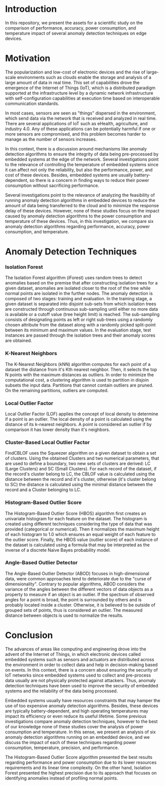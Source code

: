 # Introduction

In this repository, we present the assets for a scientific study on the comparison of performance, accuracy, power consumption, and temperature impact of several anomaly detection techniques on edge devices.

# Motivation

The popularization and low-cost of electronic devices and the rise of large-scale environments such as clouds enable the storage and analysis of a large amount of data in real time. This set of capabilities drove the emergence of the Internet of Things (IoT), which is a distributed paradigm supported at the infrastructure level by a dynamic network infrastructure with self-configuration capabilities at execution time based on interoperable communication standards.

In most cases, sensors are seen as "things" dispersed in the environment, which send data via the network that is received and analyzed in real time. There are several applications of IoT such as eHealth, agriculture, and industry 4.0.  Any of these applications can be potentially harmful if one or more sensors are compromised, and this problem becomes harder to manage as the number of sensors increases.

In this context, there is a discussion around mechanisms like anomaly detection algorithms to ensure the integrity of data being pre-processed by embedded systems at the edge of the network. Several investigations point to the relevance of controlling the temperature of embedded systems since it can affect not only the reliability, but also the performance, power, and cost of these devices. Besides, embedded systems are usually battery-dependent, so there is a concern in finding ways to reduce their power consumption without sacrificing performance. 

Several investigations point to the relevance of analyzing the feasibility of running anomaly detection algorithms in embedded devices to reduce the amount of data being transferred to the cloud and to minimize the response delay of these devices. However, none of these studies focus on the impact caused by anomaly detection algorithms to the power consumption and temperature of these devices. Thus, in this investigation, we compare six anomaly detection algorithms regarding performance, accuracy, power consumption, and temperature.

# Anomaly Detection Techniques

### Isolation Forest

The Isolation Forest algorithm (iForest) uses random trees to detect anomalies based on the premise that after constructing isolation trees for a given dataset, anomalies are isolated closer to the root of the tree while normal points are isolated in the further nodes. The anomaly detection is composed of two stages: training and evaluation. In the training stage, a given dataset is separated into disjoint sub-sets from which isolation trees are constructed through continuous sub-sampling until either no more data is available or a cutoff value (tree height limit) is reached. The sub-sampling consists of designating points as left or right sub-trees using a randomly chosen attribute from the dataset along with a randomly picked split-point between its minimum and maximum values. In the evaluation stage, test instances are passed through the isolation trees and their anomaly scores are obtained.

### K-Nearest Neighbors

The K-Nearest Neighbors (kNN) algorithm computes for each point of a dataset the distance from it's Kth nearest neighbor. Then, it selects the top N points with the maximum distances as outliers. In order to minimize the computational cost, a clustering algorithm is used to partition in disjoin subsets the input data. Partitions that cannot contain outliers are pruned. On the remaining partitions, outliers are computed.

### Local Outlier Factor

Local Outlier Factor (LOF) applies the concept of local density to determine if a point is an outlier. The local density of a point is calculated using the distance of its k-nearest neighbors. A point is considered an outlier if by comparison it has lower density than it's neighbors.

### Cluster-Based Local Outlier Factor

FindCBLOF uses the Squeezer algorithm on a given dataset to obtain a set of clusters. Using the obtained Clusters and two numerical parameters, that are used to define a boundary, two new sets of clusters are derived: LC (Large Clusters) and SC (Small Clusters). For each record of the dataset, if the record's cluster belong to LC, the CBLOF value is calculated using the distance between the record and it's cluster, otherwise (it's cluster belong to SC) the distance is calculated using the minimal distance between the record and a Cluster belonging to LC.

### Histogram-Based Outlier Score

The Histogram-Based Outlier Score (HBOS) algorithm first creates an univariate histogram for each feature on the dataset. The histogram is created using different techniques considering the type of data that was provided (categorical or numerical). Then it normalizes the maximum height of each histogram to 1.0 which ensures an equal weight of each feature to the outlier score. Finally, the HBOS value (outlier score) of each instance of the dataset is calculated using a formula that may be interpreted as the inverse of a discrete Naive Bayes probability model.

### Angle-Based Outlier Detector

The Angle-Based Outlier Detector (ABOD) focuses in high-dimensional data, were common approaches tend to deteriorate due to the "curse of dimensionality". Contrary to popular algorithms, ABOD considers the variance of the angles between the different vectors of data objects as a property to measure if an object is an outlier. If the spectrum of observed angles for a point is broad, the point is surrounded by others and is probably located inside a cluster. Otherwise, it is believed to be outside of grouped sets of points, thus is considered an outlier. The measured distance between objects is used to normalize the results.

# Conclusion

The advances of areas like computing and engineering drove into the advent of the Internet of Things, in which electronic devices called embedded systems such as sensors and actuators are distributed across the environment in order to collect data and help in decision-making based on events. In this context, there is a concern about ensuring the security of IoT networks since embedded systems used to collect and pre-process data usually are not physically protected against attackers. Thus, anomaly detection techniques have been used to improve the security of embedded systems and the reliability of the data being processed.

Embedded systems usually have resources constraints that may hamper the use of too expensive anomaly detection algorithms. Besides, these devices are typically battery-dependent, and high operating temperatures may impact its efficiency or even reduce its useful lifetime. Some previous investigations compare anomaly detection techniques, however to the best of our knowledge none of these studies cover the analysis of power consumption and temperature. In this sense, we present an analysis of six anomaly detection algorithms running on an embedded device, and we discuss the impact of each of these techniques regarding power consumption, temperature, precision, and performance.

The Histogram-Based Outlier Score algorithm presented the best results regarding performance and power consumption due to its lower resources requirements and its linear time complexity. On the other hand, Isolation Forest presented the highest precision due to its approach that focuses on identifying anomalies instead of profiling normal points.
